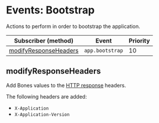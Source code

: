 # Events: Bootstrap

Actions to perform in order to bootstrap the application.

| Subscriber (method)                             | Event           | Priority |
|-------------------------------------------------|-----------------|----------|
| [modifyResponseHeaders](#modifyresponseheaders) | `app.bootstrap` | 10       |

## modifyResponseHeaders

Add Bones values to the [HTTP response](https://github.com/bayfrontmedia/bones/blob/master/docs/services/response.md) headers.

The following headers are added:

- `X-Application`
- `X-Application-Version`